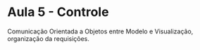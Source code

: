 # Aula 5 - Controle

Comunicação Orientada a Objetos entre Modelo e Visualização, organização da requisições.